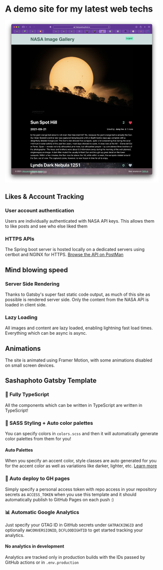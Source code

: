 # A demo site for my latest web techs
![Site pic](https://github.com/TheBigSasha/nasa-gallery/blob/5735c7ebfe70af178f56c0c046c956d5e4979bb3/Site-Screenshots.png)
## Likes & Account Tracking

### User account authentication
Users are individually authenticated with NASA API keys. This allows them to like posts and see who else liked them

### HTTPS APIs
The Spring boot server is hosted locally on a dedicated servers using certbot and NGINX for HTTPS. [Browse the API on PostMan](https://www.getpostman.com/collections/1703c1056154b3a622f4)

## Mind blowing speed

### Server Side Rendering
Thanks to Gatsby's super fast static code output, as much of this site as possible is rendered server side. Only the content from the NASA API is loaded in client side. 

### Lazy Loading
All images and content are lazy loaded, enabling lightning fast load times. Everything which can be async is async.

## Animations
The site is animated using Framer Motion, with some animations disabled on small screen devices.

## Sashaphoto Gatsby Template

### 🔐 Fully TypeScript
All the components which can be written in TypeScript are written in TypeScript!

### 🎨 SASS Styling + Auto color palettes
You can specify colors in `colors.scss` and then it will automatically generate color palettes from them for you!

#### Auto Palettes
When you specify an accent color, style classes are auto generated for you for the accent color as well as variations like darker,
lighter, etc. [Learn more](https://sashaphoto.github.io/sashaphoto-gatsby-template/about-styling/)

### 🚀 Auto deploy to GH pages
Simply specify a personal access token with repo access in your repository secrets as `ACCESS_TOKEN` when you use this template and it should automatically publish to GitHub Pages on each push :)

### 📊 Automatic Google Analytics
Just specify your GTAG ID in GitHub secrets under `GATRACKINGID` and optionally `AWCONVERSIONID`, `DCFLOODIGHTID` to get started tracking your analytics.

#### No analytics in development
Analytics are tracked only in production builds with the IDs passed by GitHub actions or in `.env.production`

